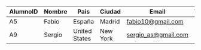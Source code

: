 |AlumnoID|Nombre|Pais|Ciudad|Email|Telefono|
|---|---|---|---|---|---|
|A5|Fabio                                             |Espa&#241;a|Madrid|fabio10@gmail.com||
|A9|Sergio                                            |United States|New York|sergio_as@gmail.com||
